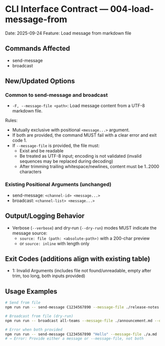 # CLI Interface Contract — 004-load-message-from

Date: 2025-09-24
Feature: Load message from markdown file

## Commands Affected

- send-message
- broadcast

## New/Updated Options

### Common to send-message and broadcast

- `-F, --message-file <path>`: Load message content from a UTF-8 markdown file.

Rules:

- Mutually exclusive with positional `<message...>` argument.
- If both are provided, the command MUST fail with a clear error and exit code 1.
- If `--message-file` is provided, the file must:
  - Exist and be readable
  - Be treated as UTF-8 input; encoding is not validated (invalid sequences may be replaced during decoding)
  - After trimming trailing whitespace/newlines, content must be 1..2000 characters

### Existing Positional Arguments (unchanged)

- send-message: `<channel-id> <message...>`
- broadcast: `<channel-list> <message...>`

## Output/Logging Behavior

- Verbose (`--verbose`) and dry-run (`--dry-run`) modes MUST indicate the message source:
  - `source: file (path: <absolute-path>)` with a 200-char preview
  - or `source: inline` with length only

## Exit Codes (additions align with existing table)

- 1: Invalid Arguments (includes file not found/unreadable, empty after trim, too long, both inputs provided)

## Usage Examples

```bash
# Send from file
npm run run -- send-message C1234567890 --message-file ./release-notes.md

# Broadcast from file (dry-run)
npm run run -- broadcast all-teams --message-file ./announcement.md --dry-run

# Error when both provided
npm run run -- send-message C1234567890 "Hello" --message-file ./a.md
# → Error: Provide either a message or --message-file, not both
```
